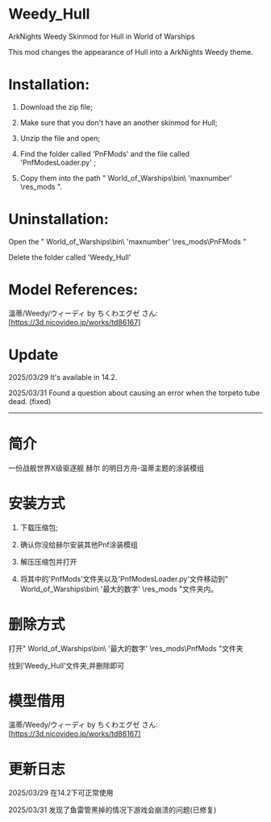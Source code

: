 # Weedy_Hull
ArkNights Weedy Skinmod for Hull in World of Warships

This mod changes the appearance of Hull into a ArkNights Weedy theme.

# Installation: 

1. Download the zip file; 

2. Make sure that you don't have an another skinmod for Hull; 

3. Unzip the file and open;  

4. Find the folder called 'PnFMods' and the file called 'PnfModesLoader.py' ; 

5. Copy them into the path " World_of_Warships\bin\ 'maxnumber' \res_mods ". 

# Uninstallation: 

Open the " World_of_Warships\bin\ 'maxnumber' \res_mods\PnFMods " 

Delete the folder called 'Weedy_Hull' 

# Model References:
溫蒂/Weedy/ウィーディ by ちくわエグゼ さん: [https://3d.nicovideo.jp/works/td86167]

# Update
2025/03/29 It's available in 14.2.

2025/03/31 Found a question about causing an error when the torpeto tube dead. (fixed)

---

# 简介

一份战舰世界X级驱逐舰 赫尔 的明日方舟-温蒂主题的涂装模组

# 安装方式
1. 下载压缩包;
  
2.  确认你没给赫尔安装其他Pnf涂装模组
  
3. 解压压缩包并打开
  
4. 将其中的'PnfMods'文件夹以及'PnfModesLoader.py'文件移动到" World_of_Warships\bin\ '最大的数字' \res_mods "文件夹内。

# 删除方式
打开" World_of_Warships\bin\ '最大的数字' \res_mods\PnfMods "文件夹

找到'Weedy_Hull'文件夹,并删除即可

# 模型借用
溫蒂/Weedy/ウィーディ by ちくわエグゼ さん: [https://3d.nicovideo.jp/works/td86167]

# 更新日志
2025/03/29 在14.2下可正常使用

2025/03/31 发现了鱼雷管黑掉的情况下游戏会崩溃的问题(已修复)

